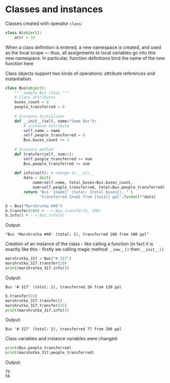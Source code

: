# Classes and instances

Classes created with operator `class`:
 
```python 
class A(object):
    attr = 10
```
 
When a class definition is entered, a new namespace is created, and used as the local scope — thus, all assignments
to local variables go into this new namespace. In particular, function definitions bind the name of the new function here

Class objects support two kinds of operations: attribute references and instantiation.


```python
class Bus(object):
    """ Sample Bus class """
    # Class attributes
    buses_count = 0
    people_transferred = 0
 
    # Instance Initializer
    def __init__(self, name="Some Bus"):
        # instance attribute
        self.name = name
        self.people_transferred = 0
        Bus.buses_count += 1
 
    # Instance method
    def transfer(self, num=1):
        self.people_transferred += num
        Bus.people_transferred += num
 
    def info(self): # change to __str__
        data = dict(
            name=self.name, total_buses=Bus.buses_count,
            num=self.people_transferred, total=Bus.people_transferred)
        return "Bus '{name}' (total: {total_buses}), " \
               "transferred {num} from {total} ppl".format(**data)

b = Bus("Marshrutka #40")
b.transfer(100) # --> Bus.transfer(b, 100)
b.info() # --> Bus.info(b)
```

Output:


    "Bus 'Marshrutka #40' (total: 1), transferred 100 from 100 ppl"



Creation of an instance of the class - like calling a function (in fact it is exactly like this - firstly we calling magic method `__new__()` then `__init__()`


```python
marshrutka_317 = Bus("# 317")
marshrutka_317.transfer(20)
print(marshrutka_317.info())
```
Output:

    Bus '# 317' (total: 2), transferred 20 from 120 ppl
    


```python
b.transfer(23)
marshrutka_317.transfer()
marshrutka_317.transfer(55)  
print(marshrutka_317.info())
```
Output:

    Bus '# 317' (total: 2), transferred 77 from 200 ppl
    

Class variables and instance variables were changed:


```python
print(Bus.people_transferred)
print(marshutka_317.people_transferred)
```
Output:

    79
    56
    
